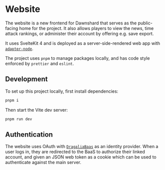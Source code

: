 # Website

The website is a new frontend for Dawnshard that serves as the public-facing home for the project. It also allows players to view the news, time attack rankings, or administer their account by offering e.g. save export.

It uses SvelteKit 4 and is deployed as a server-side-rendered web app with [`adapter-node`](https://kit.svelte.dev/docs/adapter-node). 

The project uses `pnpm` to manage packages locally, and has code style enforced by `prettier` and `eslint`.

## Development

To set up this project locally, first install dependencies:

```bash
pnpm i
```

Then start the Vite dev server:

```bash
pnpm run dev
```

## Authentication

The website uses OAuth with [`DragaliaBaas`](https://github.com/DragaliaLostRevival/DragaliaBaasServer) as an identity provider. When a user logs in, they are redirected to the BaaS to authorize their linked account, and given an JSON web token as a cookie which can be used to authenticate against the main server.
